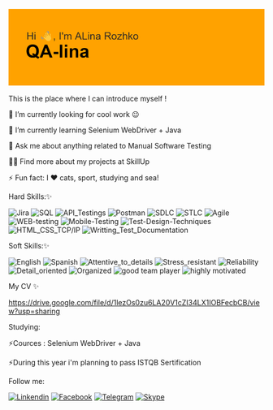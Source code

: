 ![Header](https://github.com/alinarojko/alinarojko/blob/102f4a01cbab4adb9bf9463139b69c8840dd22b0/header.png)

This is the place where I can introduce myself !

🔭  I’m currently looking for cool work  😉

🌱  I’m currently learning Selenium WebDriver + Java

💬  Ask me about anything related to Manual Software Testing

👨‍💻  Find  more about my projects at SkillUp 

⚡  Fun fact: I ❤️ cats, sport, studying and sea!



Hard Skills:✨

![Jira](https://img.shields.io/badge/-JIRA-ffa200)
![SQL](https://img.shields.io/badge/-SQL-ffa200)
![API_Testings](https://img.shields.io/badge/-API_Testing-ffa200)
![Postman](https://img.shields.io/badge/-POSTMAN-ffa200)
![SDLC](https://img.shields.io/badge/-SDLC-ffa200)
![STLC](https://img.shields.io/badge/-STLC-ffa200)
![Agile](https://img.shields.io/badge/-AGILE-ffa200)
![WEB-testing](https://img.shields.io/badge/-Web_Testing-ffa200)
![Mobile-Testing](https://img.shields.io/badge/-Mobile_Testing-ffa200)
![Test-Design-Techniques](https://img.shields.io/badge/-Test_Design_Techniques-ffa200)
![HTML_CSS_TCP/IP](https://img.shields.io/badge/-HTML_CCS_TCP/IP-ffa200)
![Writting_Test_Documentation](https://img.shields.io/badge/-Writting_Test_Documentation-ffa200)



Soft Skills:✨

![English](https://img.shields.io/badge/-English_B2-f45d43)
![Spanish](https://img.shields.io/badge/-Spanish_A1-f45d43)
![Attentive_to_details](https://img.shields.io/badge/-Attentive_to_details-f45d43)
![Stress_resistant](https://img.shields.io/badge/-Stress_resistant-f45d43)
![Reliability](https://img.shields.io/badge/-Reliability-f45d43)
![Detail_oriented](https://img.shields.io/badge/-Detail_oriented-f45d43)
![Organized](https://img.shields.io/badge/-Organized-f45d43)
![good team player](https://img.shields.io/badge/-Good_team_player-f45d43)
![highly motivated](https://img.shields.io/badge/-Highly_motivated-f45d43)











My CV ✨

https://drive.google.com/file/d/1lezOs0zu6LA20V1cZI34LX1IOBFecbCB/view?usp=sharing


Studying: 

⚡Cources : Selenium WebDriver + Java

⚡During this year i'm planning to pass ISTQB Sertification 

Follow me:

[![Linkendin](https://img.shields.io/badge/-LINKEDIN-090909?style=for-the-badge&logo=linkedin)](https://www.linkedin.com/in/qalina-rozhko/)
[![Facebook](https://img.shields.io/badge/-FACEBOOK-090909?style=for-the-badge&logo=facebook)](https://www.facebook.com/chyprina.alina)
[![Telegram](https://img.shields.io/badge/-TELEGRAM-090909?style=for-the-badge&logo=telegram)](https://t.me/alina_rojko)
[![Skype](https://img.shields.io/badge/-SKYPE-090909?style=for-the-badge&logo=skype)](https://join.skype.com/invite/J9WyZ5cst4Zn)

